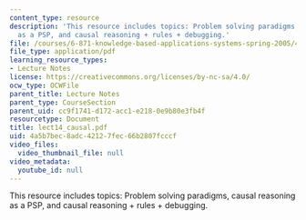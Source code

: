 ```yaml
---
content_type: resource
description: 'This resource includes topics: Problem solving paradigms, causal reasoning
  as a PSP, and causal reasoning + rules + debugging.'
file: /courses/6-871-knowledge-based-applications-systems-spring-2005/4a5b7bec8adc42127fec66b2807fcccf_lect14_causal.pdf
file_type: application/pdf
learning_resource_types:
- Lecture Notes
license: https://creativecommons.org/licenses/by-nc-sa/4.0/
ocw_type: OCWFile
parent_title: Lecture Notes
parent_type: CourseSection
parent_uid: cc9f1741-d172-acc1-e218-0e9b80e3fb4f
resourcetype: Document
title: lect14_causal.pdf
uid: 4a5b7bec-8adc-4212-7fec-66b2807fcccf
video_files:
  video_thumbnail_file: null
video_metadata:
  youtube_id: null
---
```

This resource includes topics: Problem solving paradigms, causal reasoning as a PSP, and causal reasoning + rules + debugging.
